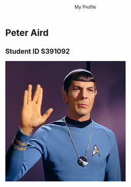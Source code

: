 <!DOCTYPE html>
<html>
<bodystyle="background-color:powderblue;">
 <header>My Profile</header>
  <main>
   <h1>Peter Aird</h1>
    <h2>Student ID S391092</h2>
    <img src="spock.jpg"/>
      <p> 
      <p>
      <artical>
      </artical>
<section>
  <artical>
  </artical>
<p>
<p>
</section>
<p>  <p>
<P>  <p>
</main>
 <footer>
 

 </footer>
 </body>
</html>
